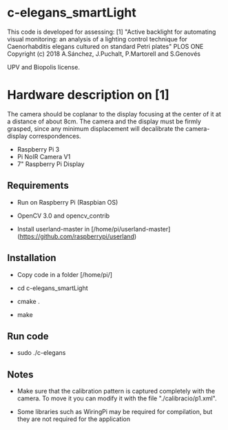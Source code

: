 # c-elegans_smartLight
This code is developed for assessing:
[1] "Active backlight for automating visual monitoring: an analysis of a lighting
control technique for Caenorhabditis elegans cultured on standard Petri plates" PLOS ONE
Copyright (c) 2018 A.Sánchez, J.Puchalt, P.Martorell and S.Genovés

UPV and Biopolis license.



# Hardware description on [1]
The camera should be coplanar to the display focusing at the center of it at a distance of about 8cm.
The camera and the display must be firmly grasped, since any minimum displacement will decalibrate 
the camera-display correspondences.

* Raspberry Pi 3
* Pi NoIR Camera V1
* 7" Raspberry Pi Display

## Requirements

* Run on Raspberry Pi (Raspbian OS)

* OpenCV 3.0 and opencv_contrib

* Install userland-master in [/home/pi/userland-master] 
(https://github.com/raspberrypi/userland)

## Installation

* Copy code in a folder [/home/pi/]

* cd c-elegans_smartLight

* cmake .

* make


## Run code

* sudo ./c-elegans


## Notes

* Make sure that the calibration pattern is captured completely with the camera.
To move it you can modify it with the file "./calibracio/p1.xml".

* Some libraries such as WiringPi may be required for compilation, but they are not required for the application
